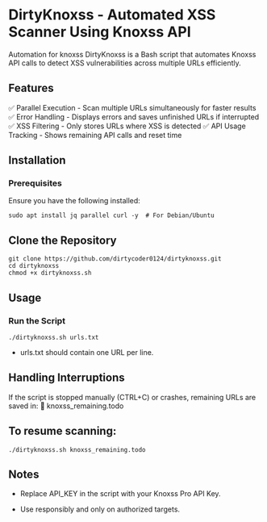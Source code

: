 # DirtyKnoxss - Automated XSS Scanner Using Knoxss API
Automation for knoxss
DirtyKnoxss is a Bash script that automates Knoxss API calls to detect XSS vulnerabilities across multiple URLs efficiently.

## Features
✅ Parallel Execution - Scan multiple URLs simultaneously for faster results
✅ Error Handling - Displays errors and saves unfinished URLs if interrupted
✅ XSS Filtering - Only stores URLs where XSS is detected
✅ API Usage Tracking - Shows remaining API calls and reset time

## Installation
### Prerequisites
Ensure you have the following installed:
```
sudo apt install jq parallel curl -y  # For Debian/Ubuntu
```
## Clone the Repository
```
git clone https://github.com/dirtycoder0124/dirtyknoxss.git
cd dirtyknoxss
chmod +x dirtyknoxss.sh
```
## Usage
### Run the Script
```
./dirtyknoxss.sh urls.txt
```
- urls.txt should contain one URL per line.

## Handling Interruptions
If the script is stopped manually (CTRL+C) or crashes, remaining URLs are saved in:
📌 knoxss_remaining.todo

## To resume scanning:
```
./dirtyknoxss.sh knoxss_remaining.todo
```
## Notes
- Replace API_KEY in the script with your Knoxss Pro API Key.

- Use responsibly and only on authorized targets.
